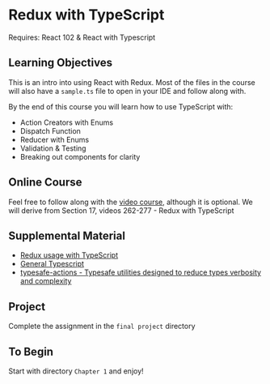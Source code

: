 # Redux with TypeScript

Requires: React 102 & React with Typescript

## Learning Objectives

This is an intro into using React with Redux.
Most of the files in the course will also have a `sample.ts` file to open in your IDE and follow along with.

By the end of this course you will learn how to use TypeScript with:

- Action Creators with Enums
- Dispatch Function
- Reducer with Enums
- Validation & Testing
- Breaking out components for clarity

## Online Course

Feel free to follow along with the [video course](https://redventures.udemy.com/course/typescript-the-complete-developers-guide/learn), although it is optional. We will derive from Section 17, videos 262-277 - Redux with TypeScript

## Supplemental Material

- [Redux usage with TypeScript](https://redux.js.org/recipes/usage-with-typescript)
- [General Typescript](https://www.typescriptlang.org)
- [typesafe-actions - Typesafe utilities designed to reduce types verbosity and complexity](https://github.com/piotrwitek/typesafe-actions#typesafe-actions)

## Project

Complete the assignment in the `final project` directory

## To Begin

Start with directory `Chapter 1` and enjoy!
